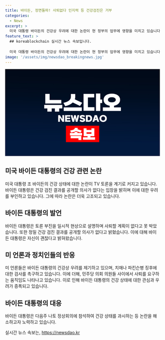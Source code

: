 ```yaml
---
title: 바이든, 정면돌파! 사퇴없다 인지력 등 건강검진은 거부
categories:
  - News
excerpt: >
  미국 대통령 바이든의 건강상 우려에 대한 논란이 현 정부의 업무에 영향을 미치고 있습니다. 바이든 대통령은 이 우려를 일축하며 정면 돌파를 선언했지만, 정밀 건강 검진 결과를 공개하겠다는 요구에는 거부 의사를 밝혔습니다. 논란은 더 확산되고 있으며 의원들 사이에서도 사퇴를 요구하는 움직임이 나타나고 있습니다. 바이든은 앞으로의 행보를 통해 건재함을 표명하려는 모습을 보이고 있습니다. (문자 수: 150)
feature_text: >
  ## koreablockchain 실시간 뉴스 속보입니다.

  미국 대통령 바이든의 건강상 우려에 대한 논란이 현 정부의 업무에 영향을 미치고 있습니다. 바이든 대통령은 이 우려를 일축하며 정면 돌파를 선언했지만, 정밀 건강 검진 결과를 공개하겠다는 요구에는 거부 의사를 밝혔습니다. 논란은 더 확산되고 있으며 의원들 사이에서도 사퇴를 요구하는 움직임이 나타나고 있습니다. 바이든은 앞으로의 행보를 통해 건재함을 표명하려는 모습을 보이고 있습니다. (문자 수: 150)
image: '/assets/img/newsdao_breakingnews.jpg'
---
```


<p><img src="/assets/img/newsdao_breakingnews.jpg" alt="koreablockchain 속보" /></p>

<h2 data-ke-size="size26">미국 바이든 대통령의 건강 관련 논란</h2>

<p data-ke-size="size16">미국 대통령 조 바이든의 건강 상태에 대한 논란이 TV 토론을 계기로 커지고 있습니다. 바이든 대통령은 건강 검진 결과를 공개할 의사가 없다는 입장을 밝히며 이에 대한 우려를 부인하고 있습니다. 그에 따라 논란은 더욱 고조되고 있습니다.</p>

<h2 data-ke-size="size24">바이든 대통령의 발언</h2>

<p data-ke-size="size16">바이든 대통령은 토론 부진을 일시적 현상으로 설명하며 사퇴할 계획이 없다고 못 박았습니다. 또한 정밀 건강 검진 결과를 공개할 의사가 없다고 밝혔습니다. 이에 대해 바이든 대통령은 자신이 괜찮다고 밝혀왔습니다.</p>

<h2 data-ke-size="size24">미 언론과 정치인들의 반응</h2>

<p data-ke-size="size16">미 언론들은 바이든 대통령의 건강상 우려를 제기하고 있으며, 치매나 파킨슨병 징후에 대한 검사를 촉구하고 있습니다. 이에 더해, 민주당 의회 의원들 사이에서 사퇴를 요구하는 움직임도 나타나고 있습니다. 이로 인해 바이든 대통령의 건강 상태에 대한 관심과 우려가 증폭되고 있습니다.</p>

<h2 data-ke-size="size24">바이든 대통령의 대응</h2>

<p data-ke-size="size16">바이든 대통령은 다음주 나토 정상회의에 참석하여 건강 상태를 과시하는 등 논란을 해소하고자 노력하고 있습니다.</p>
실시간 뉴스 속보는, <a href="https://newsdao.kr" rel="dofollow">https://newsdao.kr</a>


